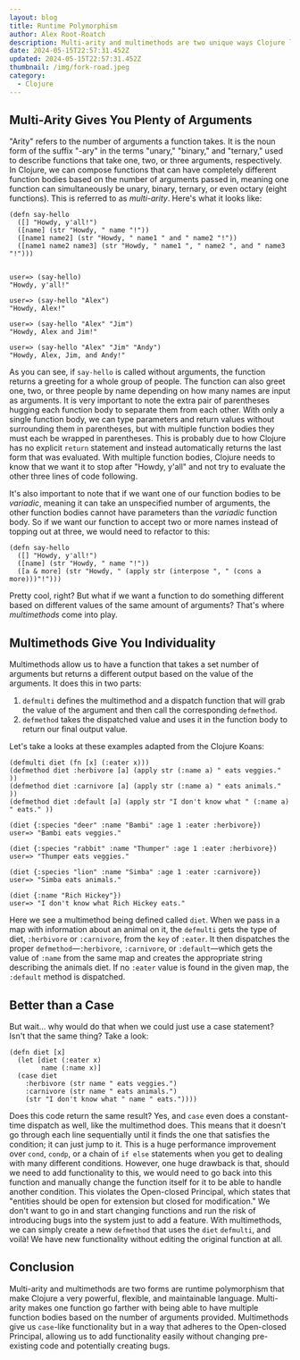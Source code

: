 ```yaml
---
layout: blog
title: Runtime Polymorphism
author: Alex Root-Roatch
description: Multi-arity and multimethods are two unique ways Clojure let's us change what a function does based on its input.
date: 2024-05-15T22:57:31.452Z
updated: 2024-05-15T22:57:31.452Z
thumbnail: /img/fork-road.jpeg
category: 
  - Clojure
---
```


## Multi-Arity Gives You Plenty of Arguments

"Arity" refers to the number of arguments a function takes. It is the noun form of the suffix "-ary" in the terms "unary," "binary," and "ternary," used to describe functions that take one, two, or three arguments, respectively. In Clojure, we can compose functions that can have completely different function bodies based on the number of arguments passed in, meaning one function can simultaneously be unary, binary, ternary, or even octary (eight functions). This is referred to as *multi-arity*. Here's what it looks like:  

```
(defn say-hello
  ([] "Howdy, y'all!")
  ([name] (str "Howdy, " name "!"))
  ([name1 name2] (str "Howdy, " name1 " and " name2 "!"))
  ([name1 name2 name3] (str "Howdy, " name1 ", " name2 ", and " name3 "!")))
  

user=> (say-hello)
"Howdy, y'all!"

user=> (say-hello "Alex")
"Howdy, Alex!"

user=> (say-hello "Alex" "Jim")
"Howdy, Alex and Jim!"

user=> (say-hello "Alex" "Jim" "Andy")
"Howdy, Alex, Jim, and Andy!"
```

As you can see, if `say-hello` is called without arguments, the function returns a greeting for a whole group of people. The function can also greet one, two, or three people by name depending on how many names are input as arguments. It is very important to note the extra pair of parentheses hugging each function body to separate them from each other. With only a single function body, we can type parameters and return values without surrounding them in parentheses, but with multiple function bodies they must each be wrapped in parentheses. This is probably due to how Clojure has no explicit `return` statement and instead automatically returns the last form that was evaluated. With multiple function bodies, Clojure needs to know that we want it to stop after "Howdy, y'all" and not try to evaluate the other three lines of code following. 

It's also important to note that if we want one of our function bodies to be *variadic*, meaning it can take an unspecified number of arguments, the other function bodies cannot have parameters than the *variadic* function body. So if we want our function to accept two or more names instead of topping out at three, we would need to refactor to this: 

```
(defn say-hello
  ([] "Howdy, y'all!")
  ([name] (str "Howdy, " name "!"))
  ([a & more] (str "Howdy, " (apply str (interpose ", " (cons a more)))"!")))
```

Pretty cool, right? But what if we want a function to do something different based on different values of the same amount of arguments? That's where *multimethods* come into play. 

## Multimethods Give You Individuality

Multimethods allow us to have a function that takes a set number of arguments but returns a different output based on the value of the arguments. It does this in two parts: 
1. `defmulti` defines the multimethod and a dispatch function that will grab the value of the argument and then call the corresponding `defmethod`. 
2. `defmethod` takes the dispatched value and uses it in the function body to return our final output value. 

Let's take a looks at these examples adapted from the Clojure Koans: 

```
(defmulti diet (fn [x] (:eater x)))
(defmethod diet :herbivore [a] (apply str (:name a) " eats veggies." ))
(defmethod diet :carnivore [a] (apply str (:name a) " eats animals." ))
(defmethod diet :default [a] (apply str "I don't know what " (:name a) " eats." ))

(diet {:species "deer" :name "Bambi" :age 1 :eater :herbivore})
user=> "Bambi eats veggies."

(diet {:species "rabbit" :name "Thumper" :age 1 :eater :herbivore})
user=> "Thumper eats veggies."

(diet {:species "lion" :name "Simba" :age 1 :eater :carnivore})
user=> "Simba eats animals."

(diet {:name "Rich Hickey"})
user=> "I don't know what Rich Hickey eats."
```

Here we see a multimethod being defined called `diet`. When we pass in a map with information about an animal on it, the `defmulti` gets the type of diet, `:herbivore` or `:carnivore`, from the `key` of `:eater`. It then dispatches the proper `defmethod`&mdash;`:herbivore`, `:carnivore`, or `:default`&mdash;which gets the value of `:name` from the same map and creates the appropriate string describing the animals diet. If no `:eater` value is found in the given map, the `:default` method is dispatched. 

## Better than a Case

But wait... why would do that when we could just use a case statement? Isn't that the same thing? Take a look: 

```
(defn diet [x]
  (let [diet (:eater x)
        name (:name x)]
  (case diet
    :herbivore (str name " eats veggies.")
    :carnivore (str name " eats animals.")
    (str "I don't know what " name " eats."))))

```

Does this code return the same result? Yes, and `case` even does a constant-time dispatch as well, like the multimethod does. This means that it doesn't go through each line sequentially until it finds the one that satisfies the condition; it can just jump to it. This is a huge performance improvement over `cond`, `condp`, or a chain of `if else` statements when you get to dealing with many different conditions. However, one huge drawback is that, should we need to add functionality to this, we would need to go back into this function and manually change the function itself for it to be able to handle another condition. This violates the Open-closed Principal, which states that "entities should be open for extension but closed for modification." We don't want to go in and start changing functions and run the risk of introducing bugs into the system just to add a feature. With multimethods, we can simply create a new `defmethod` that uses the `diet` `defmulti`, and voilà! We have new functionality without editing the original function at all. 

## Conclusion

Multi-arity and multimethods are two forms are runtime polymorphism that make Clojure a very powerful, flexible, and maintainable language. Multi-arity makes one function go farther with being able to have multiple function bodies based on the number of arguments provided. Multimethods give us `case`-like functionality but in a way that adheres to the Open-closed Principal, allowing us to add functionality easily without changing pre-existing code and potentially creating bugs. 